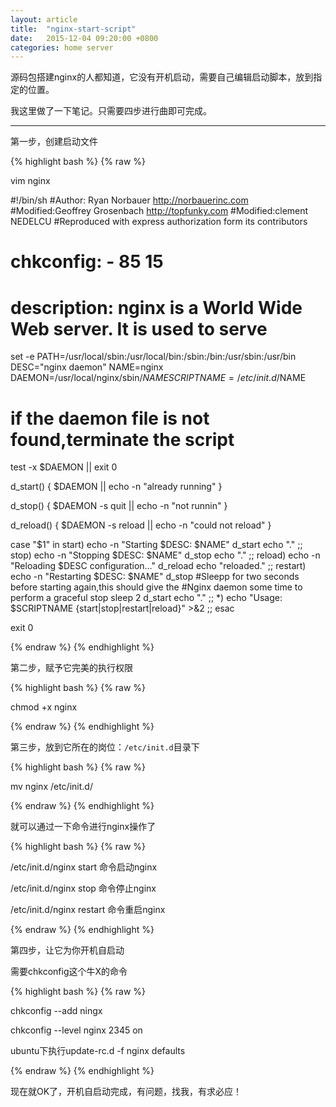 ```yaml
---
layout: article
title:  "nginx-start-script"
date:   2015-12-04 09:20:00 +0800
categories: home server
---
```



源码包搭建nginx的人都知道，它没有开机启动，需要自己编辑启动脚本，放到指定的位置。

我这里做了一下笔记。只需要四步进行曲即可完成。


----------


第一步，创建启动文件

{% highlight bash %}
{% raw %}

vim nginx

#!/bin/sh
#Author: Ryan Norbauer http://norbauerinc.com
#Modified:Geoffrey Grosenbach http://topfunky.com
#Modified:clement NEDELCU
#Reproduced with express authorization form its contributors
# chkconfig: - 85 15
# description: nginx is a World Wide Web server. It is used to serve
set -e
PATH=/usr/local/sbin:/usr/local/bin:/sbin:/bin:/usr/sbin:/usr/bin
DESC="nginx daemon"
NAME=nginx
DAEMON=/usr/local/nginx/sbin/$NAME
SCRIPTNAME=/etc/init.d/$NAME

# if the daemon file is not found,terminate the script
test -x $DAEMON || exit 0

d_start() {
        $DAEMON || echo -n "already running"
}

d_stop() {
        $DAEMON -s quit || echo -n "not runnin"
}

d_reload() {
        $DAEMON -s reload || echo -n "could not reload"
}

case "$1" in
start)
        echo -n "Starting $DESC: $NAME"
                d_start
                echo "."
;;
stop)
        echo -n "Stopping $DESC: $NAME"
                d_stop
                echo "."
;;
reload)
        echo -n "Reloading $DESC configuration..."
                d_reload
                echo "reloaded."
;;
restart)
        echo -n "Restarting $DESC: $NAME"
                d_stop
#Sleepp for two seconds before starting again,this should give the
#Nginx daemon some time to perform a graceful stop
                sleep 2
                d_start
                echo "."
;;
*)
        echo "Usage: $SCRIPTNAME {start|stop|restart|reload}" >&2
;;
esac

exit 0

{% endraw %}
{% endhighlight %}

第二步，赋予它完美的执行权限

{% highlight bash %}
{% raw %}

chmod +x nginx

{% endraw %}
{% endhighlight %}

第三步，放到它所在的岗位：`/etc/init.d`目录下


{% highlight bash %}
{% raw %}

mv nginx /etc/init.d/

{% endraw %}
{% endhighlight %}

就可以通过一下命令进行nginx操作了

{% highlight bash %}
{% raw %}

/etc/init.d/nginx start 命令启动nginx

/etc/init.d/nginx stop 命令停止nginx

/etc/init.d/nginx restart 命令重启nginx

{% endraw %}
{% endhighlight %}

第四步，让它为你开机自启动

需要chkconfig这个牛X的命令

{% highlight bash %}
{% raw %}

chkconfig --add ningx

chkconfig --level nginx 2345 on

ubuntu下执行update-rc.d -f nginx defaults

{% endraw %}
{% endhighlight %}

现在就OK了，开机自启动完成，有问题，找我，有求必应！
